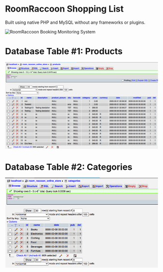 
**RoomRaccoon Shopping List**
===

Built using native PHP and MySQL without any frameworks or plugins.

![RoomRaccoon Booking Monitoring System](screenshot_43.png)

Database Table #1: Products
==

![RoomRaccoon Booking Monitoring System](screenshot_54.png)

Database Table #2: Categories
==

![RoomRaccoon Booking Monitoring System](screenshot_55.png)
